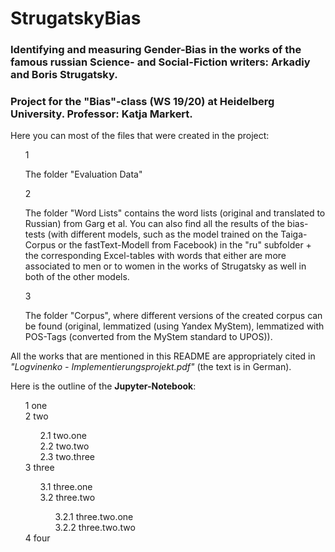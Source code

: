 # StrugatskyBias

### Identifying and measuring Gender-Bias in the works of the famous russian Science- and Social-Fiction writers: Arkadiy and Boris Strugatsky.

### Project for the "Bias"-class (WS 19/20) at Heidelberg University. Professor: Katja Markert. 


Here you can most of the files that were created in the project:

  1) The folder "Evaluation Data"

  2) The folder "Word Lists" contains the word lists (original and translated to Russian) from Garg et al. You can also find all the results of the bias-tests (with different models, such as the model trained on the Taiga-Corpus or the fastText-Modell from Facebook) in the "ru" subfolder + the corresponding Excel-tables with words that either are more associated to men or to women in the works of Strugatsky as well in both of the other models.  
  3) The folder "Corpus", where different versions of the created corpus can be found (original, lemmatized (using Yandex MyStem), lemmatized with POS-Tags (converted from the MyStem standard to UPOS)).

All the works that are mentioned in this README are appropriately cited in *"Logvinenko - Implementierungsprojekt.pdf"* (the text is in German).


Here is the outline of the **Jupyter-Notebook**:

<html>
 <head>
  <style>
   OL { counter-reset: item }
   LI { display: block }
   LI:before { content: counters(item, ".") " "; counter-increment: item }
  </style>
 </head>
 <body>
 <ol>
  <li>one</li>
  <li>two</li>
  <ol>
   <li>two.one</li>
   <li>two.two</li>
   <li>two.three</li>
  </ol>
  <li>three</li>  
  <ol>
   <li>three.one</li>
   <li>three.two</li>
    <ol>
     <li>three.two.one</li>
     <li>three.two.two</li>
    </ol>
   </ol>
  <li>four</li>
  </ol>
 </body>
</html>
      
